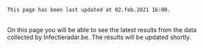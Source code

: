 `This page has been last updated at 02.feb.2021 16:00.`
  
<br />
On this page you will be able to see the latest results from the data collected by Infectieradar.be. The results will be updated shortly.
